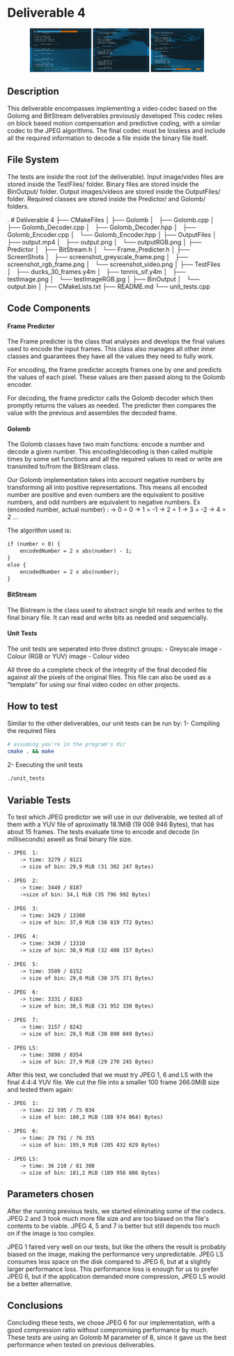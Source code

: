 # Deliverable 4

<p align="center">
    <img src="https://github.com/Rafael-Kauati/CSLP-projects/blob/main/Projeto/Deliverable_4/ScreenShots/screenshot_greyscale_frame.png?raw=true" height="100px">
    <img src="https://github.com/Rafael-Kauati/CSLP-projects/blob/main/Projeto/Deliverable_4/ScreenShots/screenshot_rgb_frame.png?raw=true" height="100px">
    <img src="https://github.com/Rafael-Kauati/CSLP-projects/blob/main/Projeto/Deliverable_4/ScreenShots/screenshot_video.png?raw=true" height="100px">
</p>

## Description

This deliverable encompasses implementing a video codec based on the Golomg and BitStream deliverables previously developed
This codec relies on block based motion compensation and predictive coding, with a similar codec to the JPEG algorithms.
The final codec must be lossless and include all the required information to decode a file inside the binary file itself.

## File System

The tests are inside the root (of the deliverable).
Input image/video files are stored inside the TestFiles/ folder.
Binary files are stored inside the BinOutput/ folder.
Output images/videos are stored inside the OutputFiles/ folder.
Required classes are stored inside the Predictor/ and Golomb/ folders.

. # Deliverable 4
├── CMakeFiles
│
├── Golomb
│   ├── Golomb.cpp
│   ├── Golomb_Decoder.cpp
│   ├── Golomb_Decoder.hpp
│   ├── Golomb_Encoder.cpp
│   └── Golomb_Encoder.hpp
│
├── OutputFiles
│   ├── output.mp4
│   ├── output.png
│   └── outputRGB.png
│
├── Predictor
│   ├── BitStream.h
│   └── Frame_Predicter.h
│
├── ScreenShots
│   ├── screenshot_greyscale_frame.png
│   ├── screenshot_rgb_frame.png
│   └── screenshot_video.png
│
├── TestFiles
│   ├── ducks_30_frames.y4m
│   ├── tennis_sif.y4m
│   ├── testImage.png
│   └── testImageRGB.jpg
│
├── BinOutput
│   └── output.bin
│
├── CMakeLists.txt
├── README.md
└── unit_tests.cpp

## Code Components
#### Frame Predicter
The Frame predicter is the class that analyses and develops the final values used to encode the input frames.
This class also manages all other inner classes and guarantees they have all the values they need to fully work.

For encoding, the frame predicter accepts frames one by one and predicts the values of each pixel.
These values are then passed along to the Golomb encoder.

For decoding, the frame predictor calls the Golomb decoder which then promptly returns the values as needed.
The predicter then compares the value with the previous and assembles the decoded frame.

#### Golomb
The Golomb classes have two main functions: encode a number and decode a given number.
This encoding/decoding is then called multiple times by some set functions and all the required values to read or write are transmited to/from the BitStream class.

Our Golomb implementation takes into account negative numbers by transforming all into positive representations.
This means all encoded number are positive and even numbers are the equivalent to positive numbers, and odd numbers are equivalent to negative numbers.
Ex (encoded number, actual number) :
    -> 0 = 0
    -> 1 = -1
    -> 2 = 1
    -> 3 = -2
    -> 4 = 2
    ...

The algorithm used is:
```
if (number < 0) {
    encodedNumber = 2 x abs(number) - 1;
}
else {
    encodedNumber = 2 x abs(number);
}
```

#### BitStream
The Bistream is the class used to abstract single bit reads and writes to the final binary file.
It can read and write bits as needed and sequencially.

#### Unit Tests
The unit tests are seperated into three distinct groups:
    - Greyscale image
    - Colour (RGB or YUV) image
    - Colour video

All three do a complete check of the integrity of the final decoded file against all the pixels of the original files.
This file can also be used as a "template" for using our final video codec on other projects.

## How to test
Similar to the other deliverables, our unit tests can be run by:
1- Compiling the required files
```bash
# assuming you're in the program's dir
cmake . && make
```
2- Executing the unit tests
```bash
./unit_tests
```

## Variable Tests
To test which JPEG predictor we will use in our deliverable, we tested all of them with a YUV file of aproximatly 18.1MiB (19 008 946 Bytes), that has about 15 frames.
The tests evaluate time to encode and decode (in milliseconds) aswell as final binary file size.

    - JPEG  1: 
        -> time: 3279 / 8121
        -> size of bin: 29,9 MiB (31 302 247 Bytes)

    - JPEG  2:
        -> time: 3449 / 8187
        ->size of bin: 34,1 MiB (35 796 992 Bytes)

    - JPEG  3:
        -> time: 3429 / 13300
        -> size of bin: 37,0 MiB (38 819 772 Bytes)

    - JPEG  4:
        -> time: 3430 / 13310
        -> size of bin: 30,9 MiB (32 400 157 Bytes)

    - JPEG  5:
        -> time: 3509 / 8152
        -> size of bin: 29,0 MiB (30 375 371 Bytes)

    - JPEG  6:
        -> time: 3331 / 8163
        -> size of bin: 30,5 MiB (31 952 330 Bytes)

    - JPEG  7:
        -> time: 3157 / 8242
        -> size of bin: 29,5 MiB (30 890 049 Bytes)

    - JPEG LS:
        -> time: 3898 / 8354
        -> size of bin: 27,9 MiB (29 270 245 Bytes)

After this test, we concluded that we must try JPEG 1, 6 and LS with the final 4:4:4 YUV file.
We cut the file into a smaller 100 frame 266.0MiB size and tested them again:

    - JPEG  1: 
        -> time: 22 595 / 75 034
        -> size of bin: 180,2 MiB (188 974 064) Bytes)

    - JPEG  6:
        -> time: 29 791 / 76 355
        -> size of bin: 195,9 MiB (205 432 629 Bytes)

    - JPEG LS:
        -> time: 36 210 / 81 308
        -> size of bin: 181,2 MiB (189 956 886 Bytes)

## Parameters chosen
After the running previous tests, we started eliminating some of the codecs.
JPEG 2 and 3 took much more file size and are too biased on the file's contents to be viable.
JPEG 4, 5 and 7 is better but still depends too much on if the image is too complex.

JPEG 1 faired very well on our tests, but like the others the result is probably biased on the image, making the performance very unpredictable.
JPEG LS consumes less space on the disk compared to JPEG 6, but at a slightly larger performance loss.
This performance loss is enough for us to prefer JPEG 6, but if the application demanded more compression, JPEG LS would be a better alternative.

## Conclusions
Concluding these tests, we chose JPEG 6 for our implementation, with a good compression ratio without compromising performance by much.
These tests are using an Golomb M parameter of 8, since it gave us the best performance when tested on previous deliverables.